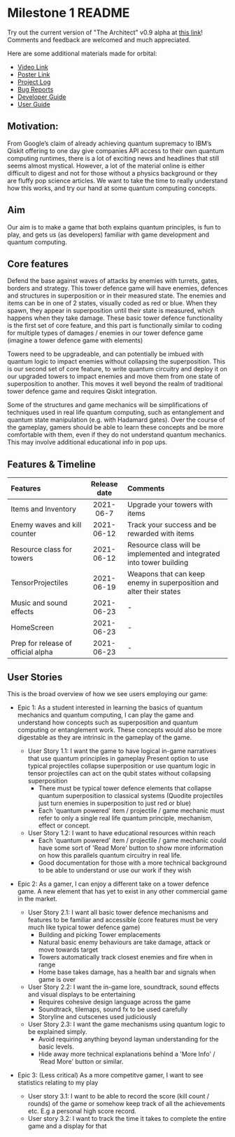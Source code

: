 # Milestone 1 README

Try out the current version of "The Architect" v0.9 alpha at [this link](https://github.com/bharathcs/quantum-defence/releases/tag/v0.9-alpha)! Comments and feedback are welcomed and much appreciated.

Here are some additional materials made for orbital:

- [Video Link](https://drive.google.com/file/d/1xsTMTM_VYzgOGxGCkvySZRo6IN7slZ64/view?usp=sharing)
- [Poster Link](https://raw.githubusercontent.com/bharathcs/quantum-defence/main/docs/milestone-2/poster.png)
- [Project Log](./project-log.md)
- [Bug Reports](./bug-report.xslx)
- [Developer Guide](./dev-guide.md)
- [User Guide](./user-guide.md)

## Motivation:

From Google’s claim of already achieving quantum supremacy to IBM’s Qiskit offering to one day give companies API access to their own quantum computing runtimes, there is a lot of exciting news and headlines that still seems almost mystical. However, a lot of the material online is either difficult to digest and not for those without a physics background or they are fluffy pop science articles. We want to take the time to really understand how this works, and try our hand at some quantum computing concepts.

## Aim

Our aim is to make a game that both explains quantum principles, is fun to play, and gets us (as developers) familiar with game development and quantum computing.

## Core features

Defend the base against waves of attacks by enemies with turrets, gates, borders and strategy. This tower defence game will have enemies, defences and structures in superposition or in their measured state. The enemies and items can be in one of 2 states, visually coded as red or blue. When they spawn, they appear in superposition until their state is measured, which happens when they take damage. These basic tower defence functionality is the first set of core feature, and this part is functionally similar to coding for multiple types of damages / enemies in our tower defence game (imagine a tower defence game with elements)

Towers need to be upgradeable, and can potentially be imbued with quantum logic to impact enemies without collapsing the superposition. This is our second set of core feature, to write quantum circuitry and deploy it on our upgraded towers to impact enemies and move them from one state of superposition to another. This moves it well beyond the realm of traditional tower defence game and requires Qiskit integration.

Some of the structures and game mechanics will be simplifications of techniques used in real life quantum computing, such as entanglement and quantum state manipulation (e.g. with Hadamard gates). Over the course of the gameplay, gamers should be able to learn these concepts and be more comfortable with them, even if they do not understand quantum mechanics. This may involve additional educational info in pop ups.

## Features & Timeline

| Features                           | Release date | Comments                                                              |
| :--------------------------------- | :----------: | :-------------------------------------------------------------------- |
| Items and Inventory                |  2021-06-7   | Upgrade your towers with items                                        |
| Enemy waves and kill counter       |  2021-06-12  | Track your success and be rewarded with items                         |
| Resource class for towers          |  2021-06-12  | Resource class will be implemented and integrated into tower building |
| TensorProjectiles                  |  2021-06-19  | Weapons that can keep enemy in superposition and alter their states   |
| Music and sound effects            |  2021-06-23  | -                                                                     |
| HomeScreen                         |  2021-06-23  | -                                                                     |
| Prep for release of official alpha |  2021-06-23  | -                                                                     |

## User Stories

This is the broad overview of how we see users employing our game:

- Epic 1: As a student interested in learning the basics of quantum mechanics and quantum computing, I can play the game and understand how concepts such as superposition and quantum computing or entanglement work. These concepts would also be more digestable as they are intrinsic in the gameplay of the game.

  - User Story 1.1: I want the game to have logical in-game narratives that use quantum principles in gameplay Present option to use typical projectiles collapse superposition or use quantum logic in tensor projectiles can act on the qubit states without collapsing superposition
    - There must be typical tower defence elements that collapse quantum superposition to classical systems (Quodite projectiles just turn enemies in superposition to just red or blue)
    - Each 'quantum powered' item / projectile / game mechanic must refer to only a single real life quantum principle, mechanism, effect or concept.
  - User Story 1.2: I want to have educational resources within reach
    - Each 'quantum powered' item / projectile / game mechanic could have some sort of 'Read More' button to show more information on how this parallels quantum circuitry in real life.
    - Good documentation for those with a more technical background to be able to understand or use our work if they wish

- Epic 2: As a gamer, I can enjoy a different take on a tower defence game. A new element that has yet to exist in any other commercial game in the market.

  - User Story 2.1: I want all basic tower defence mechanisms and features to be familiar and accessible (core features must be very much like typical tower defence game)
    - Building and picking Tower emplacements
    - Natural basic enemy behaviours are take damage, attack or move towards target
    - Towers automatically track closest enemies and fire when in range
    - Home base takes damage, has a health bar and signals when game is over
  - User Story 2.2: I want the in-game lore, soundtrack, sound effects and visual displays to be entertaining
    - Requires cohesive design language across the game
    - Soundtrack, tilemaps, sound fx to be used carefully
    - Storyline and cutscenes used judiciously
  - User Story 2.3: I want the game mechanisms using quantum logic to be explained simply.
    - Avoid requiring anything beyond layman understanding for the basic levels.
    - Hide away more technical explanations behind a 'More Info' / 'Read More' button or similar.

- Epic 3: (Less critical) As a more competitve gamer, I want to see statistics relating to my play

  - User story 3.1: I want to be able to record the score (kill count / rounds) of the game or somehow keep track of all the achievements etc. E.g a personal high score record.
  - User story 3.2: I want to track the time it takes to complete the entire game and a display for that

